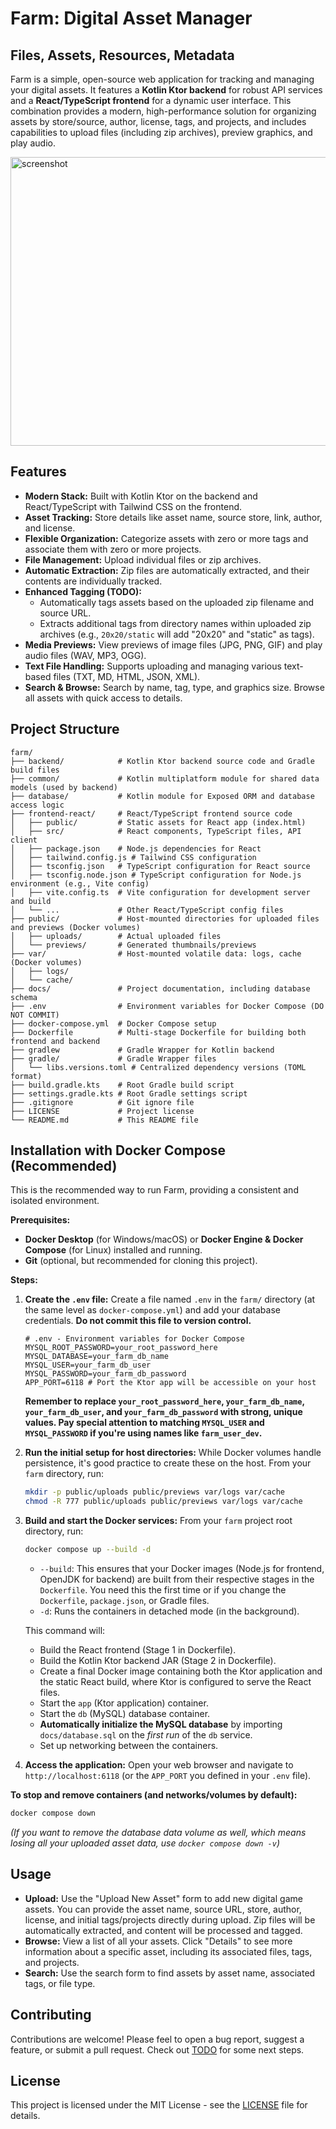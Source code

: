 # Farm: Digital Asset Manager

## Files, Assets, Resources, Metadata

Farm is a simple, open-source web application for tracking and managing your digital assets. It features a **Kotlin Ktor backend** for robust API services and a **React/TypeScript frontend** for a dynamic user interface. This combination provides a modern, high-performance solution for organizing assets by store/source, author, license, tags, and projects, and includes capabilities to upload files (including zip archives), preview graphics, and play audio.

<img width="925" height="462" alt="screenshot" src="https://github.com/user-attachments/assets/dce38df5-a129-434b-93b2-6aab48558255" />

## Features

* **Modern Stack:** Built with Kotlin Ktor on the backend and React/TypeScript with Tailwind CSS on the frontend.
* **Asset Tracking:** Store details like asset name, source store, link, author, and license.
* **Flexible Organization:** Categorize assets with zero or more tags and associate them with zero or more projects.
* **File Management:** Upload individual files or zip archives.
* **Automatic Extraction:** Zip files are automatically extracted, and their contents are individually tracked.
* **Enhanced Tagging (TODO):**
    * Automatically tags assets based on the uploaded zip filename and source URL.
    * Extracts additional tags from directory names within uploaded zip archives (e.g., `20x20/static` will add "20x20" and "static" as tags).
* **Media Previews:** View previews of image files (JPG, PNG, GIF) and play audio files (WAV, MP3, OGG).
* **Text File Handling:** Supports uploading and managing various text-based files (TXT, MD, HTML, JSON, XML).
* **Search & Browse:** Search by name, tag, type, and graphics size. Browse all assets with quick access to details.

## Project Structure

```
farm/
├── backend/            # Kotlin Ktor backend source code and Gradle build files
├── common/             # Kotlin multiplatform module for shared data models (used by backend)
├── database/           # Kotlin module for Exposed ORM and database access logic
├── frontend-react/     # React/TypeScript frontend source code
│   ├── public/         # Static assets for React app (index.html)
│   ├── src/            # React components, TypeScript files, API client
│   ├── package.json    # Node.js dependencies for React
│   ├── tailwind.config.js # Tailwind CSS configuration
│   ├── tsconfig.json   # TypeScript configuration for React source
│   ├── tsconfig.node.json # TypeScript configuration for Node.js environment (e.g., Vite config)
│   ├── vite.config.ts  # Vite configuration for development server and build
│   └── ...             # Other React/TypeScript config files
├── public/             # Host-mounted directories for uploaded files and previews (Docker volumes)
│   ├── uploads/        # Actual uploaded files
│   └── previews/       # Generated thumbnails/previews
├── var/                # Host-mounted volatile data: logs, cache (Docker volumes)
│   ├── logs/
│   └── cache/
├── docs/               # Project documentation, including database schema
├── .env                # Environment variables for Docker Compose (DO NOT COMMIT)
├── docker-compose.yml  # Docker Compose setup
├── Dockerfile          # Multi-stage Dockerfile for building both frontend and backend
├── gradlew             # Gradle Wrapper for Kotlin backend
├── gradle/             # Gradle Wrapper files
│   └── libs.versions.toml # Centralized dependency versions (TOML format)
├── build.gradle.kts    # Root Gradle build script
├── settings.gradle.kts # Root Gradle settings script
├── .gitignore          # Git ignore file
├── LICENSE             # Project license
└── README.md           # This README file
```

## Installation with Docker Compose (Recommended)

This is the recommended way to run Farm, providing a consistent and isolated environment.

**Prerequisites:**

* **Docker Desktop** (for Windows/macOS) or **Docker Engine & Docker Compose** (for Linux) installed and running.
* **Git** (optional, but recommended for cloning this project).

**Steps:**

1.  **Create the `.env` file:**
    Create a file named `.env` in the `farm/` directory (at the same level as `docker-compose.yml`) and add your database credentials. **Do not commit this file to version control.**

    ```dotenv
    # .env - Environment variables for Docker Compose
    MYSQL_ROOT_PASSWORD=your_root_password_here
    MYSQL_DATABASE=your_farm_db_name
    MYSQL_USER=your_farm_db_user
    MYSQL_PASSWORD=your_farm_db_password
    APP_PORT=6118 # Port the Ktor app will be accessible on your host
    ```
    **Remember to replace `your_root_password_here`, `your_farm_db_name`, `your_farm_db_user`, and `your_farm_db_password` with strong, unique values. Pay special attention to matching `MYSQL_USER` and `MYSQL_PASSWORD` if you're using names like `farm_user_dev`.**

2.  **Run the initial setup for host directories:**
    While Docker volumes handle persistence, it's good practice to create these on the host. From your `farm` directory, run:
    ```bash
    mkdir -p public/uploads public/previews var/logs var/cache
    chmod -R 777 public/uploads public/previews var/logs var/cache
    ```

3.  **Build and start the Docker services:**
    From your `farm` project root directory, run:
    ```bash
    docker compose up --build -d
    ```
    * `--build`: This ensures that your Docker images (Node.js for frontend, OpenJDK for backend) are built from their respective stages in the `Dockerfile`. You need this the first time or if you change the `Dockerfile`, `package.json`, or Gradle files.
    * `-d`: Runs the containers in detached mode (in the background).

    This command will:
    * Build the React frontend (Stage 1 in Dockerfile).
    * Build the Kotlin Ktor backend JAR (Stage 2 in Dockerfile).
    * Create a final Docker image containing both the Ktor application and the static React build, where Ktor is configured to serve the React files.
    * Start the `app` (Ktor application) container.
    * Start the `db` (MySQL) database container.
    * **Automatically initialize the MySQL database** by importing `docs/database.sql` on the *first run* of the `db` service.
    * Set up networking between the containers.

4.  **Access the application:**
    Open your web browser and navigate to `http://localhost:6118` (or the `APP_PORT` you defined in your `.env` file).

**To stop and remove containers (and networks/volumes by default):**

```bash
docker compose down
```

*(If you want to remove the database data volume as well, which means losing all your uploaded asset data, use `docker compose down -v`)*

## Usage

* **Upload:** Use the "Upload New Asset" form to add new digital game assets. You can provide the asset name, source URL, store, author, license, and initial tags/projects directly during upload. Zip files will be automatically extracted, and content will be processed and tagged.
* **Browse:** View a list of all your assets. Click "Details" to see more information about a specific asset, including its associated files, tags, and projects.
* **Search:** Use the search form to find assets by asset name, associated tags, or file type.

## Contributing

Contributions are welcome! Please feel to open a bug report, suggest a feature, or submit a pull request. Check out [TODO](TODO.md) for some next steps.

## License

This project is licensed under the MIT License - see the [LICENSE](LICENSE) file for details.
